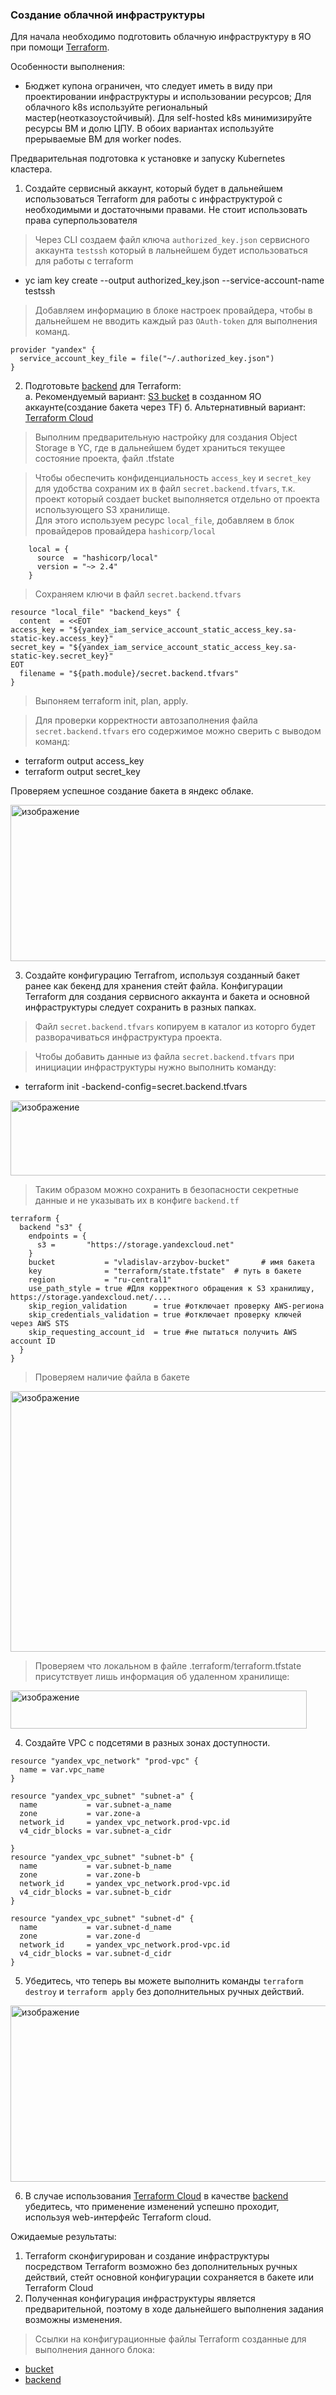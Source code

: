 ### Создание облачной инфраструктуры

Для начала необходимо подготовить облачную инфраструктуру в ЯО при помощи [Terraform](https://www.terraform.io/).

Особенности выполнения:

- Бюджет купона ограничен, что следует иметь в виду при проектировании инфраструктуры и использовании ресурсов;
Для облачного k8s используйте региональный мастер(неотказоустойчивый). Для self-hosted k8s минимизируйте ресурсы ВМ и долю ЦПУ. В обоих вариантах используйте прерываемые ВМ для worker nodes.

Предварительная подготовка к установке и запуску Kubernetes кластера.

1. Создайте сервисный аккаунт, который будет в дальнейшем использоваться Terraform для работы с инфраструктурой с необходимыми и достаточными правами. Не стоит использовать права суперпользователя

> Через CLI создаем файл ключа ```authorized_key.json``` сервисного аккаунта ```testssh``` который в лальнейшем будет использоваться для работы с terraform
- yc iam key create --output authorized_key.json --service-account-name testssh

> Добавляем информацию в блоке настроек провайдера, чтобы в дальнейшем не вводить каждый раз ```OAuth-token``` для выполнения команд.

```
provider "yandex" {
  service_account_key_file = file("~/.authorized_key.json")
}
```

2. Подготовьте [backend](https://developer.hashicorp.com/terraform/language/backend) для Terraform:  
   а. Рекомендуемый вариант: [S3 bucket](https://ru.hexlet.io/courses/terraform-basics/lessons/remote-state/theory_unit) в созданном ЯО аккаунте(создание бакета через TF)
   б. Альтернативный вариант:  [Terraform Cloud](https://app.terraform.io/)

> Выполним предварительную настройку для создания Object Storage в YC, где в дальнейшем будет храниться текущее состояние проекта, файл .tfstate

> Чтобы обеспечить конфиденциальность ```access_key``` и ```secret_key``` для удобства сохраним их в файл ```secret.backend.tfvars```, т.к. проект который создает bucket выполняется отдельно от проекта использующего S3 хранилище.   
> Для этого используем ресурс ```local_file```, добавляем в блок провайдеров провайдера ```hashicorp/local```

```
    local = {
      source  = "hashicorp/local"
      version = "~> 2.4"
    }
```

> Cохраняем ключи в файл ```secret.backend.tfvars```

```
resource "local_file" "backend_keys" {
  content  = <<EOT
access_key = "${yandex_iam_service_account_static_access_key.sa-static-key.access_key}"
secret_key = "${yandex_iam_service_account_static_access_key.sa-static-key.secret_key}"
EOT
  filename = "${path.module}/secret.backend.tfvars"
}
```

> Выпоняем terraform init, plan, apply.

> Для проверки корректности автозаполнения файла ```secret.backend.tfvars``` его содержимое можно сверить с выводом команд:
- terraform output access_key
- terraform output secret_key

Проверяем успешное создание бакета в яндекс облаке.

<img width="822" height="250" alt="изображение" src="https://github.com/user-attachments/assets/46be7422-899b-4e7d-b4fc-2de4d574a1b3" />

3. Создайте конфигурацию Terrafrom, используя созданный бакет ранее как бекенд для хранения стейт файла. Конфигурации Terraform для создания сервисного аккаунта и бакета и основной инфраструктуры следует сохранить в разных папках.

> Файл ```secret.backend.tfvars``` копируем в каталог из которго будет разворачиваться инфраструктура проекта.

> Чтобы добавить данные из файла ```secret.backend.tfvars``` при инициации инфраструктуры нужно выполнить команду: 
- terraform init -backend-config=secret.backend.tfvars

<img width="832" height="120" alt="изображение" src="https://github.com/user-attachments/assets/ccca2f40-ee76-48b0-951c-71e77ee2688e" />

> Таким образом можно сохранить в безопасности секретные данные и не указывать их в конфиге ```backend.tf```

```
terraform {
  backend "s3" {
    endpoints = {
      s3 =       "https://storage.yandexcloud.net"
    }
    bucket           = "vladislav-arzybov-bucket"       # имя бакета
    key              = "terraform/state.tfstate"  # путь в бакете
    region           = "ru-central1" 
    use_path_style = true #Для корректного обращения к S3 хранилищу, https://storage.yandexcloud.net/....
    skip_region_validation      = true #отключает проверку AWS-региона
    skip_credentials_validation = true #отключает проверку ключей через AWS STS
    skip_requesting_account_id  = true #не пытаться получить AWS account ID
  }
}
```

> Проверяем наличие файла в бакете

<img width="924" height="417" alt="изображение" src="https://github.com/user-attachments/assets/cc8c642a-19c9-4fc8-87c5-2ab4a49d03c6" />

> Проверяем что локальном в файле .terraform/terraform.tfstate присутствует лишь информация об удаленном хранилище:

<img width="474" height="61" alt="изображение" src="https://github.com/user-attachments/assets/d2b1ce61-1d3a-442c-9739-d5206b55dbb9" />

4. Создайте VPC с подсетями в разных зонах доступности.

```
resource "yandex_vpc_network" "prod-vpc" {
  name = var.vpc_name
}

resource "yandex_vpc_subnet" "subnet-a" {
  name           = var.subnet-a_name
  zone           = var.zone-a
  network_id     = yandex_vpc_network.prod-vpc.id
  v4_cidr_blocks = var.subnet-a_cidr

}
resource "yandex_vpc_subnet" "subnet-b" {
  name           = var.subnet-b_name
  zone           = var.zone-b
  network_id     = yandex_vpc_network.prod-vpc.id
  v4_cidr_blocks = var.subnet-b_cidr
}

resource "yandex_vpc_subnet" "subnet-d" {
  name           = var.subnet-d_name
  zone           = var.zone-d
  network_id     = yandex_vpc_network.prod-vpc.id
  v4_cidr_blocks = var.subnet-d_cidr
}
```

5. Убедитесь, что теперь вы можете выполнить команды `terraform destroy` и `terraform apply` без дополнительных ручных действий.

<img width="647" height="282" alt="изображение" src="https://github.com/user-attachments/assets/b218f805-6238-4d86-bf20-404680908071" />

6. В случае использования [Terraform Cloud](https://app.terraform.io/) в качестве [backend](https://developer.hashicorp.com/terraform/language/backend) убедитесь, что применение изменений успешно проходит, используя web-интерфейс Terraform cloud.

Ожидаемые результаты:

1. Terraform сконфигурирован и создание инфраструктуры посредством Terraform возможно без дополнительных ручных действий, стейт основной конфигурации сохраняется в бакете или Terraform Cloud
2. Полученная конфигурация инфраструктуры является предварительной, поэтому в ходе дальнейшего выполнения задания возможны изменения.

> Ссылки на конфигурационные файлы Terraform созданные для выполнения данного блока:
- [bucket](https://github.com/vladislav-arzybov/HOMEWORK/tree/main/23_Diplom/01_backend/01_bucket)
- [backend](https://github.com/vladislav-arzybov/HOMEWORK/tree/main/23_Diplom/01_backend/02_network)


